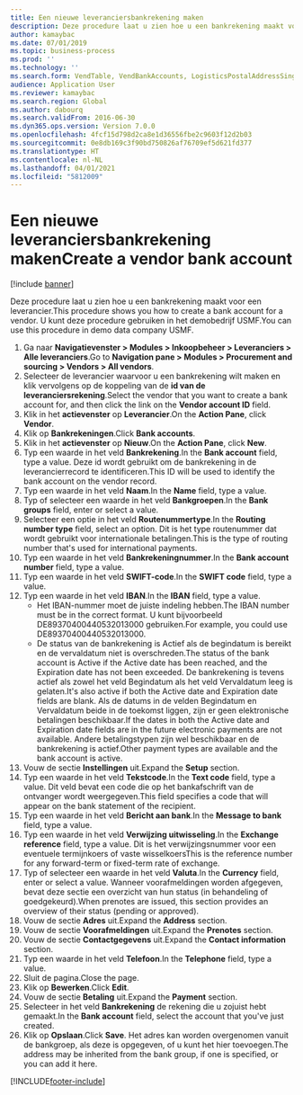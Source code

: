 ```yaml
---
title: Een nieuwe leveranciersbankrekening maken
description: Deze procedure laat u zien hoe u een bankrekening maakt voor een leverancier.
author: kamaybac
ms.date: 07/01/2019
ms.topic: business-process
ms.prod: ''
ms.technology: ''
ms.search.form: VendTable, VendBankAccounts, LogisticsPostalAddressSingle
audience: Application User
ms.reviewer: kamaybac
ms.search.region: Global
ms.author: dabourq
ms.search.validFrom: 2016-06-30
ms.dyn365.ops.version: Version 7.0.0
ms.openlocfilehash: 4fcf15d798d2ca8e1d36556fbe2c9603f12d2b03
ms.sourcegitcommit: 0e8db169c3f90bd750826af76709ef5d621fd377
ms.translationtype: HT
ms.contentlocale: nl-NL
ms.lasthandoff: 04/01/2021
ms.locfileid: "5812009"
---
```

# <a name="create-a-vendor-bank-account"></a><span data-ttu-id="877f1-103">Een nieuwe leveranciersbankrekening maken</span><span class="sxs-lookup"><span data-stu-id="877f1-103">Create a vendor bank account</span></span>

[!include [banner](../../includes/banner.md)]

<span data-ttu-id="877f1-104">Deze procedure laat u zien hoe u een bankrekening maakt voor een leverancier.</span><span class="sxs-lookup"><span data-stu-id="877f1-104">This procedure shows you how to create a bank account for a vendor.</span></span> <span data-ttu-id="877f1-105">U kunt deze procedure gebruiken in het demobedrijf USMF.</span><span class="sxs-lookup"><span data-stu-id="877f1-105">You can use this procedure in demo data company USMF.</span></span>

1. <span data-ttu-id="877f1-106">Ga naar **Navigatievenster > Modules > Inkoopbeheer > Leveranciers > Alle leveranciers**.</span><span class="sxs-lookup"><span data-stu-id="877f1-106">Go to **Navigation pane > Modules > Procurement and sourcing > Vendors > All vendors**.</span></span>
2. <span data-ttu-id="877f1-107">Selecteer de leverancier waarvoor u een bankrekening wilt maken en klik vervolgens op de koppeling van de **id van de leveranciersrekening**.</span><span class="sxs-lookup"><span data-stu-id="877f1-107">Select the vendor that you want to create a bank account for, and then click the link on the **Vendor account ID** field.</span></span>
3. <span data-ttu-id="877f1-108">Klik in het **actievenster** op **Leverancier**.</span><span class="sxs-lookup"><span data-stu-id="877f1-108">On the **Action Pane**, click **Vendor**.</span></span>
4. <span data-ttu-id="877f1-109">Klik op **Bankrekeningen**.</span><span class="sxs-lookup"><span data-stu-id="877f1-109">Click **Bank accounts**.</span></span>
5. <span data-ttu-id="877f1-110">Klik in het **actievenster** op **Nieuw**.</span><span class="sxs-lookup"><span data-stu-id="877f1-110">On the **Action Pane**, click **New**.</span></span>
6. <span data-ttu-id="877f1-111">Typ een waarde in het veld **Bankrekening**.</span><span class="sxs-lookup"><span data-stu-id="877f1-111">In the **Bank account** field, type a value.</span></span> <span data-ttu-id="877f1-112">Deze id wordt gebruikt om de bankrekening in de leverancierrecord te identificeren.</span><span class="sxs-lookup"><span data-stu-id="877f1-112">This ID will be used to identify the bank account on the vendor record.</span></span>  
7. <span data-ttu-id="877f1-113">Typ een waarde in het veld **Naam**.</span><span class="sxs-lookup"><span data-stu-id="877f1-113">In the **Name** field, type a value.</span></span>
8. <span data-ttu-id="877f1-114">Typ of selecteer een waarde in het veld **Bankgroepen**.</span><span class="sxs-lookup"><span data-stu-id="877f1-114">In the **Bank groups** field, enter or select a value.</span></span>
9. <span data-ttu-id="877f1-115">Selecteer een optie in het veld **Routenummertype**.</span><span class="sxs-lookup"><span data-stu-id="877f1-115">In the **Routing number type** field, select an option.</span></span> <span data-ttu-id="877f1-116">Dit is het type routenummer dat wordt gebruikt voor internationale betalingen.</span><span class="sxs-lookup"><span data-stu-id="877f1-116">This is the type of routing number that's used for international payments.</span></span>  
10. <span data-ttu-id="877f1-117">Typ een waarde in het veld **Bankrekeningnummer**.</span><span class="sxs-lookup"><span data-stu-id="877f1-117">In the **Bank account number** field, type a value.</span></span>
11. <span data-ttu-id="877f1-118">Typ een waarde in het veld **SWIFT-code**.</span><span class="sxs-lookup"><span data-stu-id="877f1-118">In the **SWIFT code** field, type a value.</span></span>
12. <span data-ttu-id="877f1-119">Typ een waarde in het veld **IBAN**.</span><span class="sxs-lookup"><span data-stu-id="877f1-119">In the **IBAN** field, type a value.</span></span>
    - <span data-ttu-id="877f1-120">Het IBAN-nummer moet de juiste indeling hebben.</span><span class="sxs-lookup"><span data-stu-id="877f1-120">The IBAN number must be in the correct format.</span></span> <span data-ttu-id="877f1-121">U kunt bijvoorbeeld DE89370400440532013000 gebruiken.</span><span class="sxs-lookup"><span data-stu-id="877f1-121">For example, you could use DE89370400440532013000.</span></span>  
    - <span data-ttu-id="877f1-122">De status van de bankrekening is Actief als de begindatum is bereikt en de vervaldatum niet is overschreden.</span><span class="sxs-lookup"><span data-stu-id="877f1-122">The status of the bank account is Active if the Active date has been reached, and the Expiration date has not been exceeded.</span></span> <span data-ttu-id="877f1-123">De bankrekening is tevens actief als zowel het veld Begindatum als het veld Vervaldatum leeg is gelaten.</span><span class="sxs-lookup"><span data-stu-id="877f1-123">It's also active if both the Active date and Expiration date fields are blank.</span></span> <span data-ttu-id="877f1-124">Als de datums in de velden Begindatum en Vervaldatum beide in de toekomst liggen, zijn er geen elektronische betalingen beschikbaar.</span><span class="sxs-lookup"><span data-stu-id="877f1-124">If the dates in both the Active date and Expiration date fields are in the future electronic payments are not available.</span></span> <span data-ttu-id="877f1-125">Andere betalingstypen zijn wel beschikbaar en de bankrekening is actief.</span><span class="sxs-lookup"><span data-stu-id="877f1-125">Other payment types are available and the bank account is active.</span></span>  
13. <span data-ttu-id="877f1-126">Vouw de sectie **Instellingen** uit.</span><span class="sxs-lookup"><span data-stu-id="877f1-126">Expand the **Setup** section.</span></span>
14. <span data-ttu-id="877f1-127">Typ een waarde in het veld **Tekstcode**.</span><span class="sxs-lookup"><span data-stu-id="877f1-127">In the **Text code** field, type a value.</span></span> <span data-ttu-id="877f1-128">Dit veld bevat een code die op het bankafschrift van de ontvanger wordt weergegeven.</span><span class="sxs-lookup"><span data-stu-id="877f1-128">This field specifies a code that will appear on the bank statement of the recipient.</span></span>  
15. <span data-ttu-id="877f1-129">Typ een waarde in het veld **Bericht aan bank**.</span><span class="sxs-lookup"><span data-stu-id="877f1-129">In the **Message to bank** field, type a value.</span></span>
16. <span data-ttu-id="877f1-130">Typ een waarde in het veld **Verwijzing uitwisseling**.</span><span class="sxs-lookup"><span data-stu-id="877f1-130">In the **Exchange reference** field, type a value.</span></span> <span data-ttu-id="877f1-131">Dit is het verwijzingsnummer voor een eventuele termijnkoers of vaste wisselkoers</span><span class="sxs-lookup"><span data-stu-id="877f1-131">This is the reference number for any forward-term or fixed-term rate of exchange.</span></span>
17. <span data-ttu-id="877f1-132">Typ of selecteer een waarde in het veld **Valuta**.</span><span class="sxs-lookup"><span data-stu-id="877f1-132">In the **Currency** field, enter or select a value.</span></span> <span data-ttu-id="877f1-133">Wanneer voorafmeldingen worden afgegeven, bevat deze sectie een overzicht van hun status (in behandeling of goedgekeurd).</span><span class="sxs-lookup"><span data-stu-id="877f1-133">When prenotes are issued, this section provides an overview of their status (pending or approved).</span></span>  
18. <span data-ttu-id="877f1-134">Vouw de sectie **Adres** uit.</span><span class="sxs-lookup"><span data-stu-id="877f1-134">Expand the **Address** section.</span></span>
19. <span data-ttu-id="877f1-135">Vouw de sectie **Voorafmeldingen** uit.</span><span class="sxs-lookup"><span data-stu-id="877f1-135">Expand the **Prenotes** section.</span></span>
20. <span data-ttu-id="877f1-136">Vouw de sectie **Contactgegevens** uit.</span><span class="sxs-lookup"><span data-stu-id="877f1-136">Expand the **Contact information** section.</span></span>
21. <span data-ttu-id="877f1-137">Typ een waarde in het veld **Telefoon**.</span><span class="sxs-lookup"><span data-stu-id="877f1-137">In the **Telephone** field, type a value.</span></span>
22. <span data-ttu-id="877f1-138">Sluit de pagina.</span><span class="sxs-lookup"><span data-stu-id="877f1-138">Close the page.</span></span>
23. <span data-ttu-id="877f1-139">Klik op **Bewerken**.</span><span class="sxs-lookup"><span data-stu-id="877f1-139">Click **Edit**.</span></span>
24. <span data-ttu-id="877f1-140">Vouw de sectie **Betaling** uit.</span><span class="sxs-lookup"><span data-stu-id="877f1-140">Expand the **Payment** section.</span></span>
25. <span data-ttu-id="877f1-141">Selecteer in het veld **Bankrekening** de rekening die u zojuist hebt gemaakt.</span><span class="sxs-lookup"><span data-stu-id="877f1-141">In the **Bank account** field, select the account that you've just created.</span></span>
26. <span data-ttu-id="877f1-142">Klik op **Opslaan**.</span><span class="sxs-lookup"><span data-stu-id="877f1-142">Click **Save**.</span></span> <span data-ttu-id="877f1-143">Het adres kan worden overgenomen vanuit de bankgroep, als deze is opgegeven, of u kunt het hier toevoegen.</span><span class="sxs-lookup"><span data-stu-id="877f1-143">The address may be inherited from the bank group, if one is specified, or you can add it here.</span></span>  



[!INCLUDE[footer-include](../../../includes/footer-banner.md)]